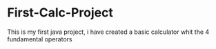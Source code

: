 # First-Calc-Project
This is my first java project, i have created a basic calculator whit the 4 fundamental operators
